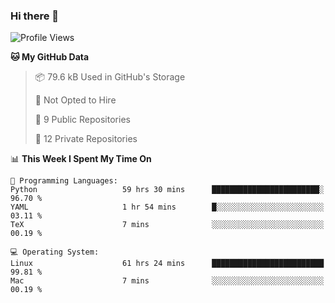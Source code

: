 ### Hi there 👋

<!--
**huayuan4396/huayuan4396** is a ✨ _special_ ✨ repository because its `README.md` (this file) appears on your GitHub profile.

Here are some ideas to get you started:

- 🔭 I’m currently working on ...
- 🌱 I’m currently learning ...
- 👯 I’m looking to collaborate on ...
- 🤔 I’m looking for help with ...
- 💬 Ask me about ...
- 📫 How to reach me: ...
- 😄 Pronouns: ...
- ⚡ Fun fact: ...
-->

<!--START_SECTION:waka-->
![Profile Views](http://img.shields.io/badge/Profile%20Views-0-blue)

**🐱 My GitHub Data** 

> 📦 79.6 kB Used in GitHub's Storage 
 > 
> 🚫 Not Opted to Hire
 > 
> 📜 9 Public Repositories 
 > 
> 🔑 12 Private Repositories 
 > 
📊 **This Week I Spent My Time On** 

```text
💬 Programming Languages: 
Python                   59 hrs 30 mins      ████████████████████████░   96.70 % 
YAML                     1 hr 54 mins        █░░░░░░░░░░░░░░░░░░░░░░░░   03.11 % 
TeX                      7 mins              ░░░░░░░░░░░░░░░░░░░░░░░░░   00.19 % 

💻 Operating System: 
Linux                    61 hrs 24 mins      █████████████████████████   99.81 % 
Mac                      7 mins              ░░░░░░░░░░░░░░░░░░░░░░░░░   00.19 % 
```


<!--END_SECTION:waka-->
